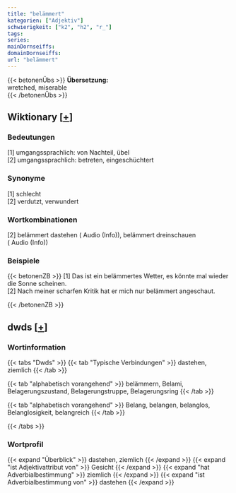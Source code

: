 ```yaml
---
title: "belämmert"
kategorien: ["Adjektiv"]
schwierigkeit: ["k2", "h2", "r_"]
tags:
series:
mainDornseiffs:
domainDornseiffs:
url: "belämmert"
---
```


{{< betonenÜbs >}}
**Übersetzung:**  
wretched, miserable  
{{< /betonenÜbs >}}

## Wiktionary [[+](https://de.wiktionary.org/wiki/belämmert)]

### Bedeutungen
[1] umgangssprachlich: von Nachteil, übel  
[2] umgangssprachlich: betreten, eingeschüchtert  

### Synonyme
[1] schlecht  
[2] verdutzt, verwundert  

### Wortkombinationen
[2] belämmert dastehen ( Audio (Info)), belämmert dreinschauen ( Audio (Info))  

### Beispiele
{{< betonenZB >}}
[1] Das ist ein belämmertes Wetter, es könnte mal wieder die Sonne scheinen.  
[2] Nach meiner scharfen Kritik hat er mich nur belämmert angeschaut.  

{{< /betonenZB >}}


## dwds [[+](https://www.dwds.de/wb/belämmert)]

### Wortinformation
{{< tabs "Dwds" >}}
{{< tab "Typische Verbindungen" >}}
dastehen, ziemlich
{{< /tab >}}

{{< tab "alphabetisch vorangehend" >}}
belämmern, Belami, Belagerungszustand, Belagerungstruppe, Belagerungsring
{{< /tab >}}

{{< tab "alphabetisch vorangehend" >}}
Belang, belangen, belanglos, Belanglosigkeit, belangreich
{{< /tab >}}

{{< /tabs >}}

### Wortprofil
{{< expand "Überblick" >}} dastehen, ziemlich {{< /expand >}}
{{< expand "ist Adjektivattribut von" >}} Gesicht {{< /expand >}}
{{< expand "hat Adverbialbestimmung" >}} ziemlich {{< /expand >}}
{{< expand "ist Adverbialbestimmung von" >}} dastehen {{< /expand >}}

